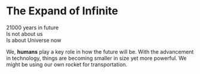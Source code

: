 # The Expand of Infinite

21000 years in future  
Is not about us  
Is about Universe now 

We, **humans** play a key role in how the future will be.
With the advancement in technology, things are becoming smaller in size yet more powerful.
We might be using our own rocket for transportation. 
